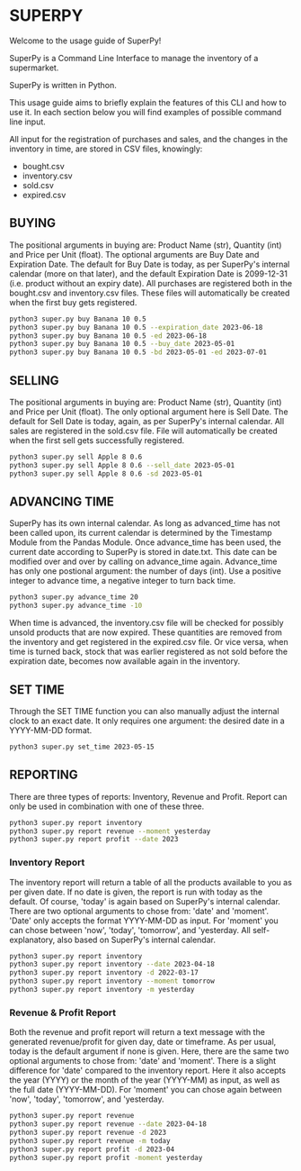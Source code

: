# SUPERPY

Welcome to the usage guide of SuperPy!

SuperPy is a Command Line Interface to manage the inventory of a supermarket. 

SuperPy is written in Python. 

This usage guide aims to briefly explain the features of this CLI and how to use it. In each section below you will find examples of possible command line input.

All input for the registration of purchases and sales, and the changes in the inventory in time, are stored in CSV files, knowingly:
- bought.csv
- inventory.csv
- sold.csv
- expired.csv

## BUYING

The positional arguments in buying are: Product Name (str), Quantity (int) and Price per Unit (float). The optional arguments are Buy Date and Expiration Date. The default for Buy Date is today, as per SuperPy's internal calendar (more on that later), and the default Expiration Date is 2099-12-31 (i.e. product without an expiry date). All purchases are registered both in the bought.csv and inventory.csv files. These files will automatically be created when the first buy gets registered.

```zsh
python3 super.py buy Banana 10 0.5
python3 super.py buy Banana 10 0.5 --expiration_date 2023-06-18
python3 super.py buy Banana 10 0.5 -ed 2023-06-18
python3 super.py buy Banana 10 0.5 --buy_date 2023-05-01
python3 super.py buy Banana 10 0.5 -bd 2023-05-01 -ed 2023-07-01
```

## SELLING

The positional arguments in buying are: Product Name (str), Quantity (int) and Price per Unit (float). The only optional argument here is Sell Date. The default for Sell Date is today, again, as per SuperPy's internal calendar. All sales are registered in the sold.csv file. File will automatically be created when the first sell gets successfully registered.

```zsh
python3 super.py sell Apple 8 0.6
python3 super.py sell Apple 8 0.6 --sell_date 2023-05-01
python3 super.py sell Apple 8 0.6 -sd 2023-05-01
```

## ADVANCING TIME

SuperPy has its own internal calendar. As long as advanced_time has not been called upon, its current calendar is determined by the Timestamp Module from the Pandas Module. Once advance_time has been used, the current date according to SuperPy is stored in date.txt. This date can be modified over and over by calling on advance_time again. Advance_time has only one postional argument: the number of days (int).  Use a positive integer to advance time, a negative integer to turn back time.

```zsh
python3 super.py advance_time 20
python3 super.py advance_time -10
```

When time is advanced, the inventory.csv file will be checked for possibly unsold products that are now expired. These quantities are removed from the inventory and get registered in the expired.csv file. Or vice versa, when time is turned back, stock that was earlier registered as not sold before the expiration date, becomes now available again in the inventory.

## SET TIME

Through the SET TIME function you can also manually adjust the internal clock to an exact date. It only requires one argument: the desired date in a YYYY-MM-DD format.

```zsh
python3 super.py set_time 2023-05-15
```

## REPORTING

There are three types of reports: Inventory, Revenue and Profit. Report can only be used in combination with one of these three.

```zsh
python3 super.py report inventory
python3 super.py report revenue --moment yesterday
python3 super.py report profit --date 2023
```

### Inventory Report
The inventory report will return a table of all the products available to you as per given date. If no date is given, the report is run with today as the default. Of course, 'today' is again based on SuperPy's internal calendar. There are two optional arguments to chose from: 'date' and 'moment'. 'Date' only accepts the format YYYY-MM-DD as input. For 'moment' you can chose between 'now', 'today', 'tomorrow', and 'yesterday. All self-explanatory, also based on SuperPy's internal calendar.

```zsh
python3 super.py report inventory
python3 super.py report inventory --date 2023-04-18
python3 super.py report inventory -d 2022-03-17
python3 super.py report inventory --moment tomorrow
python3 super.py report inventory -m yesterday
```

### Revenue & Profit Report
Both the revenue and profit report will return a text message with the generated revenue/profit for given day, date or timeframe. As per usual, today is the default argument if none is given. Here, there are the same two optional arguments to chose from: 'date' and 'moment'. There is a slight difference for 'date' compared to the inventory report. Here it also accepts the year (YYYY) or the month of the year (YYYY-MM) as input, as well as the full date (YYYY-MM-DD). For 'moment' you can chose again between 'now', 'today', 'tomorrow', and 'yesterday.

```zsh
python3 super.py report revenue
python3 super.py report revenue --date 2023-04-18
python3 super.py report revenue -d 2023
python3 super.py report revenue -m today
python3 super.py report profit -d 2023-04
python3 super.py report profit -moment yesterday
```
